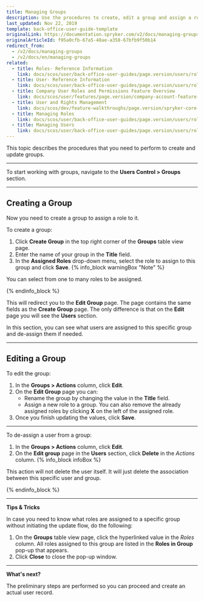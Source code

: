 ```yaml
---
title: Managing Groups
description: Use the procedures to create, edit a group and assign a role to this group in the Back Office.
last_updated: Nov 22, 2019
template: back-office-user-guide-template
originalLink: https://documentation.spryker.com/v2/docs/managing-groups
originalArticleId: f95a0cfb-67a5-48ae-a358-67bfb9f50b14
redirect_from:
  - /v2/docs/managing-groups
  - /v2/docs/en/managing-groups
related:
  - title: Roles- Reference Information
    link: docs/scos/user/back-office-user-guides/page.version/users/roles-groups-and-users/references/roles-reference-information.html
  - title: User- Reference Information
    link: docs/scos/user/back-office-user-guides/page.version/users/roles-groups-and-users/references/user-reference-information.html
  - title: Company User Roles and Permissions Feature Overview
    link: docs/scos/user/features/page.version/company-account-feature-overview/company-user-roles-and-permissions-overview.html
  - title: User and Rights Management
    link: docs/scos/dev/feature-walkthroughs/page.version/spryker-core-back-office-feature-walkthrough/user-and-rights-overview.html
  - title: Managing Roles
    link: docs/scos/user/back-office-user-guides/page.version/users/roles-groups-and-users/managing-roles.html
  - title: Managing Users
    link: docs/scos/user/back-office-user-guides/page.version/users/roles-groups-and-users/managing-users.html
---
```


This topic describes the procedures that you need to perform to create and update groups.
***
To start working with groups, navigate to the **Users Control > Groups** section.
***

## Creating a Group
Now you need to create a group to assign a role to it.

To create a group:
1. Click **Create Group** in the top right corner of the **Groups** table view page.
2. Enter the name of your group in the **Title** field.
3. In the **Assigned Roles** drop-down menu, select the role to assign to this group and click **Save**.
  {% info_block warningBox "Note" %}
  
  You can select from one to many roles to be assigned.
  
  {% endinfo_block %}

This will redirect you to the **Edit Group** page. The page contains the same fields as the **Create Group** page. The only difference is that on the **Edit** page you will see the **Users** section.

In this section, you can see what users are assigned to this specific group and de-assign them if needed. 
***

## Editing a Group

To edit the group:
1. In the **Groups > Actions** column, click **Edit**.
2. On the **Edit Group** page you can:
   * Rename the group by changing the value in the **Title** field.
   * Assign a new role to a group. 
    You can also remove the already assigned roles by clicking **X** on the left of the assigned role.
3. Once you finish updating the values, click **Save**.
***

To de-assign a user from a group:
1. In the **Groups > Actions** column, click **Edit**.
2. On the **Edit group** page in the **Users** section, click **Delete** in the _Actions_ column.
  {% info_block infoBox %}

  This action will not delete the user itself. It will just delete the association between this specific user and group.

  {% endinfo_block %}

***

**Tips & Tricks**

In case you need to know what roles are assigned to a specific group without initiating the update flow, do the following:
1. On the **Groups** table view page, click the hyperlinked value in the _Roles_ column.
  All roles assigned to this group are listed in the **Roles in Group** pop-up that appears. 
2. Click **Close** to close the pop-up window.
***

**What's next?**

The preliminary steps are performed so you can proceed and create an actual user record.
